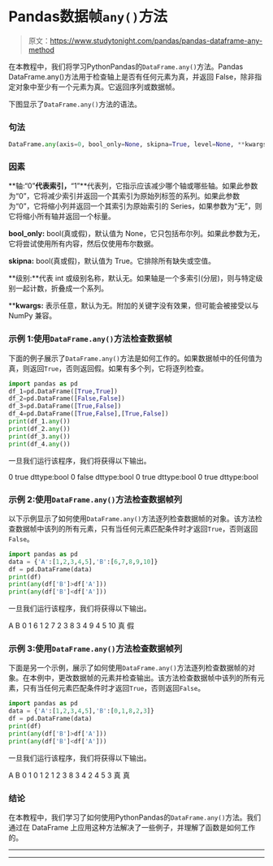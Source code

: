 # Pandas数据帧`any()`方法

> 原文：<https://www.studytonight.com/pandas/pandas-dataframe-any-method>

在本教程中，我们将学习PythonPandas的`DataFrame.any()`方法。Pandas DataFrame.any()方法用于检查轴上是否有任何元素为真，并返回 False，除非指定对象中至少有一个元素为真。它返回序列或数据帧。

下图显示了`DataFrame.any()`方法的语法。

### 句法

```py
DataFrame.any(axis=0, bool_only=None, skipna=True, level=None, **kwargs)[source]
```

### 因素

**轴:“0”**代表索引，**“1”**代表列，它指示应该减少哪个轴或哪些轴。如果此参数为“0”，它将减少索引并返回一个其索引为原始列标签的系列。如果此参数为“0”，它将缩小列并返回一个其索引为原始索引的 Series，如果参数为“无”，则它将缩小所有轴并返回一个标量。

**bool_only:** bool(真或假)，默认值为 None，它只包括布尔列。如果此参数为无，它将尝试使用所有内容，然后仅使用布尔数据。

**skipna:** bool(真或假)，默认值为 True。它排除所有缺失或空值。

**级别:**代表 int 或级别名称，默认无。如果轴是一个多索引(分层)，则与特定级别一起计数，折叠成一个系列。

****kwargs:** 表示任意，默认为无。附加的关键字没有效果，但可能会被接受以与 NumPy 兼容。

### 示例 1:使用`DataFrame.any()`方法检查数据帧

下面的例子展示了`DataFrame.any()`方法是如何工作的。如果数据帧中的任何值为真，则返回`True`，否则返回假。如果有多个列，它将逐列检查。

```py
import pandas as pd
df_1=pd.DataFrame([True,True])
df_2=pd.DataFrame([False,False])
df_3=pd.DataFrame([True,False])
df_4=pd.DataFrame([True,False],[True,False])
print(df_1.any())
print(df_2.any())
print(df_3.any())
print(df_4.any())
```

一旦我们运行该程序，我们将获得以下输出。

0 true
dttype:bool
0 false
dttype:bool
0 true
dttype:bool
0 true
dttype:bool

### 示例 2:使用`DataFrame.any()`方法检查数据帧列

以下示例显示了如何使用`DataFrame.any()`方法逐列检查数据帧的对象。该方法检查数据帧中该列的所有元素，只有当任何元素匹配条件时才返回`True`，否则返回`False`。

```py
import pandas as pd
data = {'A':[1,2,3,4,5],'B':[6,7,8,9,10]}
df = pd.DataFrame(data) 
print(df)
print(any(df['B']>df['A']))
print(any(df['B']<df['A']))
```

一旦我们运行该程序，我们将获得以下输出。

A B
0 1 6
1 2 7
2 3 8
3 4 9
4 5 10
真
假

### 示例 3:使用`DataFrame.any()`方法检查数据帧列

下面是另一个示例，展示了如何使用`DataFrame.any()`方法逐列检查数据帧的对象。在本例中，更改数据帧的元素并检查输出。该方法检查数据帧中该列的所有元素，只有当任何元素匹配条件时才返回`True`，否则返回`False`。

```py
import pandas as pd
data = {'A':[1,2,3,4,5],'B':[0,1,8,2,3]}
df = pd.DataFrame(data) 
print(df)
print(any(df['B']>df['A']))
print(any(df['B']<df['A']))
```

一旦我们运行该程序，我们将获得以下输出。

A B
0 1 0
1 2 1
2 3 8
3 4 2
4 5 3
真
真

### 结论

在本教程中，我们学习了如何使用PythonPandas的`DataFrame.any()`方法。我们通过在 DataFrame 上应用这种方法解决了一些例子，并理解了函数是如何工作的。

* * *

* * *